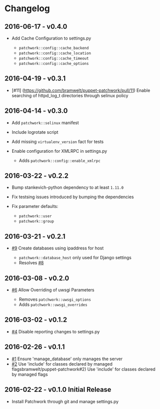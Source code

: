 # Changelog

## 2016-06-17 - v0.4.0

* Add Cache Configuration to settings.py

  * `patchwork::config::cache_backend`
  * `patchwork::config::cache_location`
  * `patchwork::config::cache_timeout`
  * `patchwork::config::cache_options`

## 2016-04-19 - v0.3.1

* [#11] (https://github.com/bramwelt/puppet-patchwork/pull/11) Enable
  searching of httpd\_log\_t directories through selinux policy

## 2016-04-14 - v0.3.0

* Add `patchwork::selinux` manifest
* Include logrotate script
* Add missing `virtualenv_version` fact for tests
* Enable configuration for XMLRPC in settings.py

  * Adds `patchwork::config::enable_xmlrpc`

## 2016-03-22 - v0.2.2

* Bump stankevich-python dependency to at least `1.11.0`
* Fix testsing issues introduced by bumping the dependencies
* Fix parameter defaults:

  * `patchwork::user`
  * `patchwork::group`

## 2016-03-21 - v0.2.1

* [#9](https://github.com/bramwelt/puppet-patchwork/pull/9) Create databases using ipaddress for host

  * `patchwork::database_host` only used for Django settings
  * Resolves [#8](https://github.com/bramwelt/puppet-patchwork/pull/8)

## 2016-03-08 - v0.2.0

* [#6](https://github.com/bramwelt/puppet-patchwork/pull/6) Allow Overriding of uwsgi Parameters

  * Removes `patchwork::uwsgi_options`
  * Adds    `patchwork::uwsgi_overrides`

## 2016-03-02 - v0.1.2

* [#4](https://github.com/bramwelt/puppet-patchwork/pull/4) Disable reporting changes to settings.py

## 2016-02-26 - v0.1.1

* [#1](https://github.com/bramwelt/puppet-patchwork/pull/1) Ensure 'manage_database' only manages the server
* [#2](https://github.com/bramwelt/puppet-patchwork/pull/2) Use 'include' for classes declared by managed flagsbramwelt/puppet-patchwork#2) Use 'include' for classes declared by managed flags

## 2016-02-22 - v0.1.0 Initial Release

* Install Patchwork through git and manage settings.py
